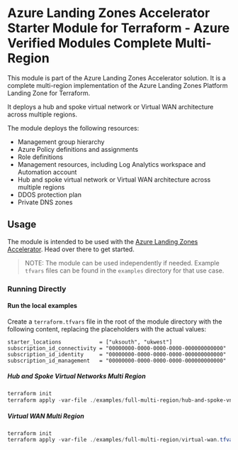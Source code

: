 # Azure Landing Zones Accelerator Starter Module for Terraform - Azure Verified Modules Complete Multi-Region

This module is part of the Azure Landing Zones Accelerator solution. It is a complete multi-region implementation of the Azure Landing Zones Platform Landing Zone for Terraform.

It deploys a hub and spoke virtual network or Virtual WAN architecture across multiple regions.

The module deploys the following resources:

- Management group hierarchy
- Azure Policy definitions and assignments
- Role definitions
- Management resources, including Log Analytics workspace and Automation account
- Hub and spoke virtual network or Virtual WAN architecture across multiple regions
- DDOS protection plan
- Private DNS zones

## Usage

The module is intended to be used with the [Azure Landing Zones Accelerator](https://aka.ms/alz/acc). Head over there to get started.

>NOTE: The module can be used independently if needed. Example `tfvars` files can be found in the `examples` directory for that use case.

### Running Directly

#### Run the local examples

Create a `terraform.tfvars` file in the root of the module directory with the following content, replacing the placeholders with the actual values:

```hcl
starter_locations            = ["uksouth", "ukwest"]
subscription_id_connectivity = "00000000-0000-0000-0000-000000000000"
subscription_id_identity     = "00000000-0000-0000-0000-000000000000"
subscription_id_management   = "00000000-0000-0000-0000-000000000000"
```

##### Hub and Spoke Virtual Networks Multi Region

```powershell
terraform init
terraform apply -var-file ./examples/full-multi-region/hub-and-spoke-vnet.tfvars
```

##### Virtual WAN Multi Region

```powershell
terraform init
terraform apply -var-file ./examples/full-multi-region/virtual-wan.tfvars
```
